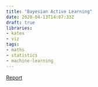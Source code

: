 ```yaml
---
title: "Bayesian Active Learning"
date: 2020-04-13T14:07:33Z
draft: true
libraries:
- katex
- viz
tags:
- maths
- statistics
- machine-learning
---
```


<a href="/pdf/report.pdf" class="nav-link" download>Report</a>
